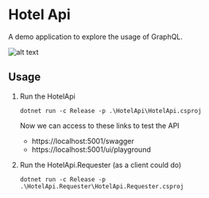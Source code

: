 # Hotel Api
A demo application to explore the usage of GraphQL.

![alt text](https://www.graphqlbin.com/static/media/logo.57ee3b60.png "GraphQL")

## Usage

1. Run the HotelApi

    `dotnet run -c Release -p .\HotelApi\HotelApi.csproj`

    Now we can access to these links to test the API
     - https://localhost:5001/swagger
     - https://localhost:5001/ui/playground

2. Run the HotelApi.Requester (as a client could do)

    `dotnet run -c Release -p .\HotelApi.Requester\HotelApi.Requester.csproj`
